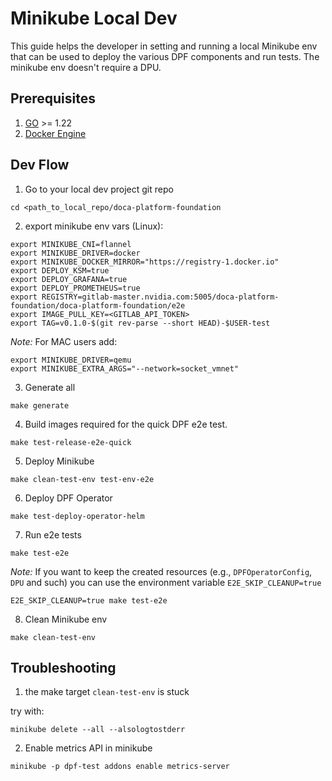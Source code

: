# Minikube Local Dev

This guide helps the developer in setting and running a local Minikube env that can be used to deploy the various DPF components and run tests. The minikube env doesn't require a DPU. 

## Prerequisites
1. [GO](https://go.dev/doc/install) >= 1.22
2. [Docker Engine](https://docs.docker.com/engine/install/)

## Dev Flow

1. Go to your local dev project git repo
```
cd <path_to_local_repo/doca-platform-foundation
```
2. export minikube env vars (Linux):
```
export MINIKUBE_CNI=flannel
export MINIKUBE_DRIVER=docker
export MINIKUBE_DOCKER_MIRROR="https://registry-1.docker.io"
export DEPLOY_KSM=true
export DEPLOY_GRAFANA=true
export DEPLOY_PROMETHEUS=true
export REGISTRY=gitlab-master.nvidia.com:5005/doca-platform-foundation/doca-platform-foundation/e2e
export IMAGE_PULL_KEY=<GITLAB_API_TOKEN>
export TAG=v0.1.0-$(git rev-parse --short HEAD)-$USER-test
```
_Note:_ For MAC users add:
```
export MINIKUBE_DRIVER=qemu
export MINIKUBE_EXTRA_ARGS="--network=socket_vmnet"
```
3. Generate all 
```
make generate
```
4. Build images required for the quick DPF e2e test.
```
make test-release-e2e-quick
```
5. Deploy Minikube
```
make clean-test-env test-env-e2e
```
6. Deploy DPF Operator
```
make test-deploy-operator-helm
```
7. Run e2e tests
```
make test-e2e
```
_Note:_
If you want to keep the created resources (e.g., `DPFOperatorConfig`, `DPU` and such) you can use the environment variable `E2E_SKIP_CLEANUP=true`
```
E2E_SKIP_CLEANUP=true make test-e2e
```
8. Clean Minikube env
```
make clean-test-env
```
## Troubleshooting
1. the make target ```clean-test-env``` is stuck

try with:
```
minikube delete --all --alsologtostderr
```
2.  Enable metrics API in minikube
```
minikube -p dpf-test addons enable metrics-server
```